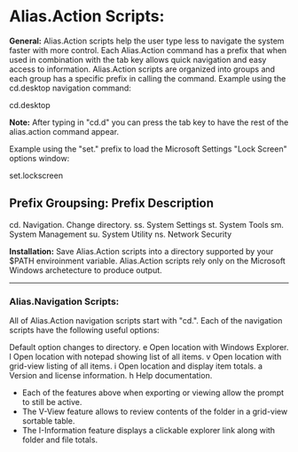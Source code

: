# Alias.Action Scripts:

**General:**
Alias.Action scripts help the user type less to navigate the system faster with more control. Each Alias.Action command has a prefix that when used in combination with the tab key allows quick navigation and easy access to information. Alias.Action scripts are organized into groups and each group has a specific prefix in calling the command. Example using the cd.desktop navigation command:

cd.desktop

**Note:** After typing in "cd.d" you can press the tab key to have the rest of the alias.action command appear.

Example using the "set." prefix to load the Microsoft Settings "Lock Screen" options window:

set.lockscreen

**Prefix Groupsing:**
Prefix       Description
--------------------------------------------
cd.          Navigation. Change directory.
ss.          System Settings
st.          System Tools
sm.          System Management
su.          System Utility
ns.          Network Security

**Installation:**
Save Alias.Action scripts into a directory supported by your $PATH enviroinment variable. Alias.Action scripts rely only on the Microsoft Windows archetecture to produce output.

___

### Alias.Navigation Scripts: ###

All of Alias.Action navigation scripts start with "cd.". Each of the navigation scripts have the following useful options:

Default option changes to directory.
e      Open location with Windows Explorer.
l      Open location with notepad showing list of all items.
v      Open location with grid-view listing of all items.
i      Open location and display item totals.
a      Version and license information.
h      Help documentation.

- Each of the features above when exporting or viewing allow the prompt to still be active.
- The V-View feature allows to review contents of the folder in a grid-view sortable table.
- The I-Information feature displays a clickable explorer link along with folder and file totals.
